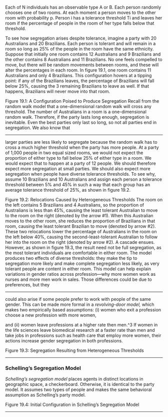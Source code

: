 Each of N individuals has an observable type A or B. Each person randomly chooses one of two rooms. At each moment a person moves to the other room with probability p. Person i has a tolerance threshold Ti and leaves her room if the percentage of people in the room of her type falls below that threshold. 

To see how segregation arises despite tolerance, imagine a party with 20 Australians and 20 Brazilians. Each person is tolerant and will remain in a room so long as 25% of the people in the room have the same ethnicity. Suppose that initially one room contains 12 Australians and 9 Brazilians and the other contains 8 Australians and 11 Brazilians. No one feels compelled to move, but there will be random movements between rooms, and these will alter the percentages in each room. In figure 19.1, one room contains 11 Australians and only 4 Brazilians. This configuration hovers at a tipping point: if any of the Brazilians leaves, the percentage of Brazilians will fall below 25%, causing the 3 remaining Brazilians to leave as well. If that happens, Brazilians will never move into that room. 

Figure 19.1: A Configuration Poised to Produce Segregation Recall from the random walk model that a one-dimensional random walk will cross any threshold. The number of Australians in a room is a one-dimensional random walk. Therefore, if the party lasts long enough, segregation is inevitable. Even the best parties only last so long, so not all parties end in segregation. We also know that 

---

larger parties are less likely to segregate because the random walk has to cross a much higher threshold when the party has more people. At a party of 1,000 people in two equal sized rooms, we would not expect the proportion of either type to fall below 25% of either type in a room. We would expect that to happen at a party of 12 people. We should therefore expect more segregation at small parties. We should also expect more segregation when people have diverse tolerance thresholds. To see why, assume 10 Brazilians and 10 Australians and assign each person a tolerance threshold between 5% and 45% in such a way that each group has an average tolerance threshold of 25%, as shown in figure 19.2. 

Figure 19.2: Relocations Caused by Heterogeneous Thresholds The room on the left contains 5 Brazilians and 4 Australians, so the proportion of Australians is less than 45%, causing the least tolerant Australian to move to the room on the right (denoted by the arrow #1). When this Australian moves to the other room, she reduces the proportion of Brazilians in that room, causing the least tolerant Brazilian to move (denoted by arrow #2). These two relocations lower the percentage of Australians in the room on the left below 40%, causing the second-least-tolerant Australian to follow her into the room on the right (denoted by arrow #2). A cascade ensues. However, as shown in figure 19.3, the result need not be full segregation, as the most tolerant individuals are comfortable in either room. The model produces two effects of diverse thresholds: they make the tip to segregation more likely and make complete segregation less likely, as very tolerant people are content in either room. This model can help explain variations in gender ratios across profession—why more women work as nurses and more men work in sales. Those differences could be due to preferences, but they 

---

could also arise if some people prefer to work with people of the same gender. This can be made more formal in a _revolving-door model,_ which makes two empirically based assumptions: (i) women who exit a profession choose a new profession with more women, 

and (ii) women leave professions at a higher rate then men.^3 If women in the life sciences leave biomedical research at a faster rate than men and take jobs in professions such as health care that employ more women, their actions increase gender segregation in both professions. 

 Figure 19.3: Segregation Resulting from Heterogeneous Thresholds 

---

### Schelling’s Segregation Model 

_Schelling’s segregation model_ places agents in distinct locations in geographic space, a checkerboard. Otherwise, it is identical to the party model. It assumes two types of people and makes the same behavioral assumption as Schelling’s party model. 

 Figure 19.4: Initial Configuration in Schelling’s Segregation Model 

---